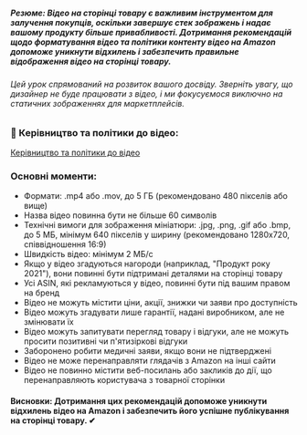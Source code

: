 ##### **Резюме**: Відео на сторінці товару є важливим інструментом для залучення покупців, оскільки завершує стек зображень і надає вашому продукту більше привабливості. Дотримання рекомендацій щодо форматування відео та політики контенту відео на Amazon допоможе уникнути відхилень і забезпечить правильне відображення відео на сторінці товару.
###### Цей урок спрямований на розвиток вашого досвіду. Зверніть увагу, що дизайнер не буде працювати з відео, і ми фокусуємося виключно на статичних зображеннях для маркетплейсів.
### **🎥 Керівництво та політики до відео**:

[Керівництво та політики до відео](https://sellercentral.amazon.com/ap/signin?clientContext=130-9014780-2460638&openid.pape.max_auth_age=0&openid.return_to=https%3A%2F%2Fsellercentral.amazon.com%2Fhelp%2Fhub%2Freference%2FY4LL3M3WJEFE8MZ%3Fref%3Defph_Y4LL3M3WJEFE8MZ_cont_G2&openid.identity=http%3A%2F%2Fspecs.openid.net%2Fauth%2F2.0%2Fidentifier_select&openid.assoc_handle=sc_na_amazon_v2&openid.mode=checkid_setup&language=en_US&openid.claimed_id=http%3A%2F%2Fspecs.openid.net%2Fauth%2F2.0%2Fidentifier_select&pageId=sc_amazon_v3_unified&openid.ns=http%3A%2F%2Fspecs.openid.net%2Fauth%2F2.0&ssoResponse=eyJ6aXAiOiJERUYiLCJlbmMiOiJBMjU2R0NNIiwiYWxnIjoiQTI1NktXIn0.zqOfpJ6hW9_86Qudk6gPn1TOvYbNetKR2PnzJlkbDbfoIorOmuM_Tw.8ySJW-UTAfaS7YRQ.EDNCiLyHItXhIZIBAiza-zyyOvYE_gmprDD-pCnR_l1J3ztNGRym-elLpSgZ7Yi9gOsxpDpuxRaU893SNF1m6UuOz2R-wikZtKC3Ttv_VUaAGeB0SP6gg6JIb3RN9rEN7e1ZIBPzzQ_tHI-YrahN1Ug01KPcDpH_XVewYLf5JfPEYojnRXETq5Eecb61qjuwMfOdpx--6w.vfLBgd5XWTorozg_h90oFQ)
### **Основні моменти**:

- Формати: .mp4 або .mov, до 5 ГБ (рекомендовано 480 пікселів або вище)
- Назва відео повинна бути не більше 60 символів
- Технічні вимоги для зображення мініатюри: .jpg, .png, .gif або .bmp, до 5 МБ, мінімум 640 пікселів у ширину (рекомендовано 1280x720, співвідношення 16:9)
- Швидкість відео: мінімум 2 МБ/с
- Якщо у відео згадуються нагороди (наприклад, "Продукт року 2021"), вони повинні бути підтримані деталями на сторінці товару
- Усі ASIN, які рекламуються у відео, повинні бути під вашим правом на бренд
- Відео не можуть містити ціни, акції, знижки чи заяви про доступність
- Відео можуть згадувати лише гарантії, надані виробником, але не змінювати їх
- Відео можуть запитувати перегляд товару і відгуки, але не можуть просити позитивні чи п'ятизіркові відгуки
- Заборонено робити медичні заяви, якщо вони не підтверджені
- Відео не може перенаправляти глядачів з Amazon на інші сайти
- Відео не повинно містити веб-посилань або закликів до дії, що перенаправляють користувача з товарної сторінки

#### **Висновки**: Дотримання цих рекомендацій допоможе уникнути відхилень відео на Amazon і забезпечить його успішне публікування на сторінці товару. ✔